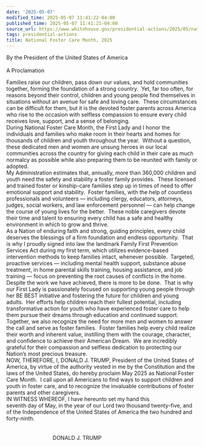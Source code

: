 ```yaml
---
date: '2025-05-07'
modified_time: 2025-05-07 11:41:22-04:00
published_time: 2025-05-07 11:41:21-04:00
source_url: https://www.whitehouse.gov/presidential-actions/2025/05/national-foster-care-month-2025/
tags: presidential-actions
title: National Foster Care Month, 2025
---
```

 
By the President of the United States of America  
   
A Proclamation 

Families raise our children, pass down our values, and hold communities
together, forming the foundation of a strong country.  Yet, far too
often, for reasons beyond their control, children and young people find
themselves in situations without an avenue for safe and loving care. 
These circumstances can be difficult for them, but it is the devoted
foster parents across America who rise to the occasion with selfless
compassion to ensure every child receives love, support, and a sense of
belonging.  
During National Foster Care Month, the First Lady and I honor the
individuals and families who make room in their hearts and homes for
thousands of children and youth throughout the year.  Without a
question, these dedicated men and women are unsung heroes in our local
communities across the country for giving each child in their care as
much normalcy as possible while also preparing them to be reunited with
family or adopted.  
My Administration estimates that, annually, more than 360,000 children
and youth need the safety and stability a foster family provides.  These
licensed and trained foster or kinship-care families step up in times of
need to offer emotional support and stability.  Foster families, with
the help of countless professionals and volunteers — including clergy,
educators, attorneys, judges, social workers, and law enforcement
personnel — can help change the course of young lives for the better. 
These noble caregivers devote their time and talent to ensuring every
child has a safe and healthy environment in which to grow and thrive.  
As a Nation of enduring faith and strong, guiding principles, every
child deserves the blessings of a firm foundation and endless
opportunity.  That is why I proudly signed into law the landmark Family
First Prevention Services Act during my first term, which utilizes
evidence-based intervention methods to keep families intact, whenever
possible.  Targeted, proactive services — including mental health
support, substance abuse treatment, in home parental skills training,
housing assistance, and job training — focus on preventing the root
causes of conflicts in the home.  
Despite the work we have achieved, there is more to be done.  That is
why our First Lady is passionately focused on supporting young people
through her BE BEST initiative and fostering the future for children and
young adults.  Her efforts help children reach their fullest potential,
including transformative action for youth who have experienced foster
care to help them pursue their dreams through education and continued
support.  
Together, we also recognize the need for more men and women to answer
the call and serve as foster families.  Foster families help every child
realize their worth and inherent value, instilling them with the
courage, character, and confidence to achieve their American Dream.  We
are incredibly grateful for their compassion and selfless dedication to
protecting our Nation’s most precious treasure.  
NOW, THEREFORE, I, DONALD J. TRUMP, President of the United States of
America, by virtue of the authority vested in me by the Constitution and
the laws of the United States, do hereby proclaim May 2025 as National
Foster Care Month.  I call upon all Americans to find ways to support
children and youth in foster care, and to recognize the invaluable
contributions of foster parents and other caregivers.  
IN WITNESS WHEREOF, I have hereunto set my hand this  
seventh day of May, in the year of our Lord two thousand twenty-five,
and of the Independence of the United States of America the two hundred
and forty-ninth.  
   
   
                               DONALD J. TRUMP
